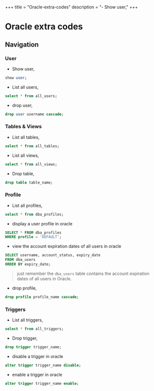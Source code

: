 +++
title = "Oracle-extra-codes"
description = "- Show user,"
+++

# Oracle extra codes

## Navigation

### User

- Show user,

```sql
show user;
```

- List all users,

```sql
select * from all_users;
```

- drop user,

```sql
drop user username cascade;
```

### Tables & Views

- List all tables,

```sql
select * from all_tables;
```

- List all views,

```sql
select * from all_views;
```

- Drop table,

```sql
drop table table_name;
```

### Profile

- List all profiles,

```sql
select * from dba_profiles;
```

- display a user profile in oracle

```sql
SELECT * FROM dba_profiles
WHERE profile = 'DEFAULT';
```

- view the account expiration dates of all users in oracle

```sql
SELECT username, account_status, expiry_date
FROM dba_users
ORDER BY expiry_date;
```

> just remember the `dba_users` table contains the account expiration dates of all users in Oracle.

- drop profile,

```sql
drop profile profile_name cascade;
```

### Triggers

- List all triggers,

```sql
select * from all_triggers;
```

- Drop trigger,

```sql
drop trigger trigger_name;
```

- disable a trigger in oracle

```sql
alter trigger trigger_name disable;
```

- enable a trigger in oracle

```sql
alter trigger trigger_name enable;
```
